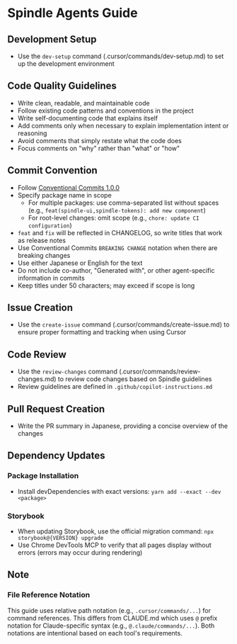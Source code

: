 # Spindle Agents Guide

## Development Setup
- Use the `dev-setup` command (.cursor/commands/dev-setup.md) to set up the development environment

## Code Quality Guidelines
- Write clean, readable, and maintainable code
- Follow existing code patterns and conventions in the project
- Write self-documenting code that explains itself
- Add comments only when necessary to explain implementation intent or reasoning
- Avoid comments that simply restate what the code does
- Focus comments on "why" rather than "what" or "how"

## Commit Convention
- Follow [Conventional Commits 1.0.0](https://www.conventionalcommits.org/en/v1.0.0/)
- Specify package name in scope
  - For multiple packages: use comma-separated list without spaces (e.g., `feat(spindle-ui,spindle-tokens): add new component`)
  - For root-level changes: omit scope (e.g., `chore: update CI configuration`)
- `feat` and `fix` will be reflected in CHANGELOG, so write titles that work as release notes
- Use Conventional Commits `BREAKING CHANGE` notation when there are breaking changes
- Use either Japanese or English for the text
- Do not include co-author, "Generated with", or other agent-specific information in commits
- Keep titles under 50 characters; may exceed if scope is long

## Issue Creation
- Use the `create-issue` command (.cursor/commands/create-issue.md) to ensure proper formatting and tracking when using Cursor

## Code Review
- Use the `review-changes` command (.cursor/commands/review-changes.md) to review code changes based on Spindle guidelines
- Review guidelines are defined in `.github/copilot-instructions.md`

## Pull Request Creation
- Write the PR summary in Japanese, providing a concise overview of the changes

## Dependency Updates

### Package Installation
- Install devDependencies with exact versions: `yarn add --exact --dev <package>`

### Storybook
- When updating Storybook, use the official migration command: `npx storybook@{VERSION} upgrade`
- Use Chrome DevTools MCP to verify that all pages display without errors (errors may occur during rendering)

## Note

### File Reference Notation
This guide uses relative path notation (e.g., `.cursor/commands/...`) for command references. This differs from CLAUDE.md which uses `@` prefix notation for Claude-specific syntax (e.g., `@.claude/commands/...`). Both notations are intentional based on each tool's requirements.
